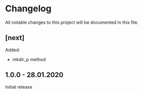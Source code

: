 # Changelog
All notable changes to this project will be documented in this file.

## [next]

Added:
* mkdir_p method

## 1.0.0 - 28.01.2020

Initial release

